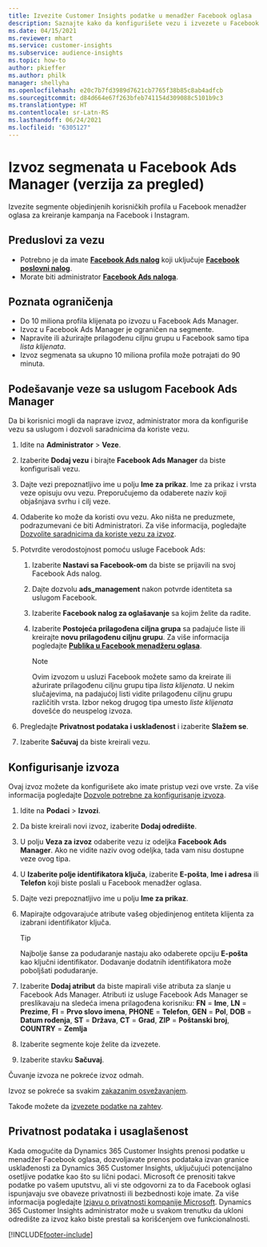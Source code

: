 ```yaml
---
title: Izvezite Customer Insights podatke u menadžer Facebook oglasa
description: Saznajte kako da konfigurišete vezu i izvezete u Facebook Ads Manager.
ms.date: 04/15/2021
ms.reviewer: mhart
ms.service: customer-insights
ms.subservice: audience-insights
ms.topic: how-to
author: pkieffer
ms.author: philk
manager: shellyha
ms.openlocfilehash: e20c7b7fd3989d7621cb7765f38b85c8ab4adfcb
ms.sourcegitcommit: d84d664e67f263bfeb741154d309088c5101b9c3
ms.translationtype: HT
ms.contentlocale: sr-Latn-RS
ms.lasthandoff: 06/24/2021
ms.locfileid: "6305127"
---
```

# <a name="export-segments-list-to-facebook-ads-manager-preview"></a>Izvoz segmenata u Facebook Ads Manager (verzija za pregled)

Izvezite segmente objedinjenih korisničkih profila u Facebook menadžer oglasa za kreiranje kampanja na Facebook i Instagram.

## <a name="prerequisites-for-connection"></a>Preduslovi za vezu

- Potrebno je da imate [**Facebook Ads nalog**](https://www.facebook.com/business/learn/lessons/step-by-step-ads-manager-account) koji uključuje [**Facebook poslovni nalog**](https://business.facebook.com/).
- Morate biti administrator [**Facebook Ads naloga**](https://www.facebook.com/business/learn/lessons/step-by-step-ads-manager-account).

## <a name="known-limitations"></a>Poznata ograničenja

- Do 10 miliona profila klijenata po izvozu u Facebook Ads Manager.
- Izvoz u Facebook Ads Manager je ograničen na segmente.
- Napravite ili ažurirajte prilagođenu ciljnu grupu u Facebook samo tipa *lista klijenata*.
- Izvoz segmenata sa ukupno 10 miliona profila može potrajati do 90 minuta.

## <a name="set-up-connection-to-facebook-ads-manager"></a>Podešavanje veze sa uslugom Facebook Ads Manager

Da bi korisnici mogli da naprave izvoz, administrator mora da konfiguriše vezu sa uslugom i dozvoli saradnicima da koriste vezu.

1. Idite na **Administrator** > **Veze**.

1. Izaberite **Dodaj vezu** i birajte **Facebook Ads Manager** da biste konfigurisali vezu.

1. Dajte vezi prepoznatljivo ime u polju **Ime za prikaz**. Ime za prikaz i vrsta veze opisuju ovu vezu. Preporučujemo da odaberete naziv koji objašnjava svrhu i cilj veze.

1. Odaberite ko može da koristi ovu vezu. Ako ništa ne preduzmete, podrazumevani će biti Administratori. Za više informacija, pogledajte [Dozvolite saradnicima da koriste vezu za izvoz](connections.md#allow-contributors-to-use-a-connection-for-exports).

1. Potvrdite verodostojnost pomoću usluge Facebook Ads: 

   1. Izaberite **Nastavi sa Facebook-om** da biste se prijavili na svoj Facebook Ads nalog.

   1. Dajte dozvolu **ads_management** nakon potvrde identiteta sa uslugom Facebook.

   1. Izaberite **Facebook nalog za oglašavanje** sa kojim želite da radite.

   1. Izaberite **Postojeća prilagođena ciljna grupa** sa padajuće liste ili kreirajte **novu prilagođenu ciljnu grupu**. Za više informacija pogledajte [**Publika u Facebook menadžeru oglasa**](https://www.facebook.com/business/help/744354708981227?id=2469097953376494).
      > [!NOTE]
      > Ovim izvozom u usluzi Facebook možete samo da kreirate ili ažurirate prilagođenu ciljnu grupu tipa *lista klijenata*. U nekim slučajevima, na padajućoj listi vidite prilagođenu ciljnu grupu različitih vrsta. Izbor nekog drugog tipa umesto *liste klijenata* dovešće do neuspelog izvoza. 

1. Pregledajte **Privatnost podataka i usklađenost** i izaberite **Slažem se**.

1. Izaberite **Sačuvaj** da biste kreirali vezu.

## <a name="configure-an-export"></a>Konfigurisanje izvoza

Ovaj izvoz možete da konfigurišete ako imate pristup vezi ove vrste. Za više informacija pogledajte [Dozvole potrebne za konfigurisanje izvoza](export-destinations.md#set-up-a-new-export).

1. Idite na **Podaci** > **Izvozi**.

1. Da biste kreirali novi izvoz, izaberite **Dodaj odredište**. 

1. U polju **Veza za izvoz** odaberite vezu iz odeljka **Facebook Ads Manager**. Ako ne vidite naziv ovog odeljka, tada vam nisu dostupne veze ovog tipa.

1. U **Izaberite polje identifikatora ključa**, izaberite **E-pošta**, **Ime i adresa** ili **Telefon** koji biste poslali u Facebook menadžer oglasa. 

1. Dajte vezi prepoznatljivo ime u polju **Ime za prikaz**.

1. Mapirajte odgovarajuće atribute vašeg objedinjenog entiteta klijenta za izabrani identifikator ključa.
   > [!TIP]
   > Najbolje šanse za podudaranje nastaju ako odaberete opciju **E-pošta** kao ključni identifikator. Dodavanje dodatnih identifikatora može poboljšati podudaranje.

1. Izaberite **Dodaj atribut** da biste mapirali više atributa za slanje u Facebook Ads Manager. Atributi iz usluge Facebook Ads Manager se preslikavaju na sledeća imena prilagođena korisniku: **FN** = **Ime**, **LN** = **Prezime**, **FI** = **Prvo slovo imena**, **PHONE** = **Telefon**, **GEN** = **Pol**, **DOB** = **Datum rođenja**, **ST** = **Država**, **CT** = **Grad**, **ZIP** = **Poštanski broj**, **COUNTRY** = **Zemlja**

1. Izaberite segmente koje želite da izvezete.

1. Izaberite stavku **Sačuvaj**.

Čuvanje izvoza ne pokreće izvoz odmah.

Izvoz se pokreće sa svakim [zakazanim osvežavanjem](system.md#schedule-tab). 

Takođe možete da [izvezete podatke na zahtev](export-destinations.md#run-exports-on-demand). 

## <a name="data-privacy-and-compliance"></a>Privatnost podataka i usaglašenost

Kada omogućite da Dynamics 365 Customer Insights prenosi podatke u menadžer Facebook oglasa, dozvoljavate prenos podataka izvan granice usklađenosti za Dynamics 365 Customer Insights, uključujući potencijalno osetljive podatke kao što su lični podaci. Microsoft će prenositi takve podatke po vašem uputstvu, ali vi ste odgovorni za to da Facebook oglasi ispunjavaju sve obaveze privatnosti ili bezbednosti koje imate. Za više informacija pogledajte [Izjavu o privatnosti kompanije Microsoft](https://go.microsoft.com/fwlink/?linkid=396732).
Dynamics 365 Customer Insights administrator može u svakom trenutku da ukloni odredište za izvoz kako biste prestali sa korišćenjem ove funkcionalnosti.


[!INCLUDE[footer-include](../includes/footer-banner.md)]
